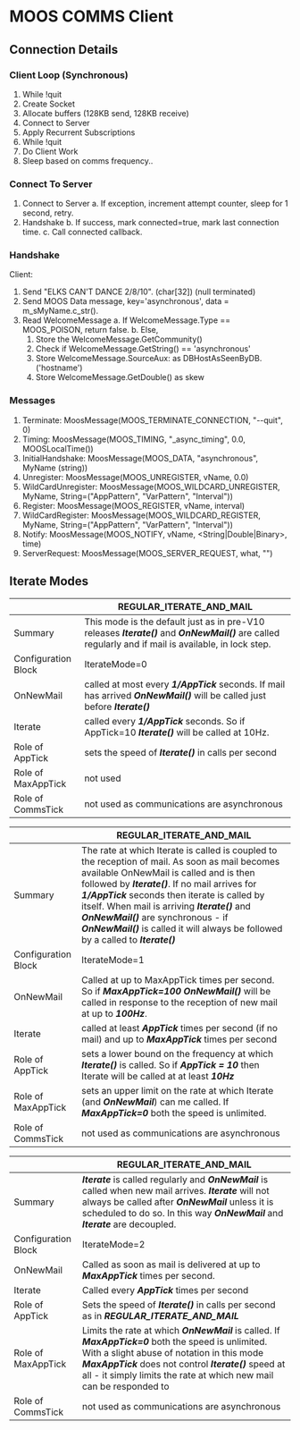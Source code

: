 # MOOS COMMS Client

## Connection Details

### Client Loop (Synchronous)
1. While !quit
2. Create Socket 
3. Allocate buffers (128KB send, 128KB receive)
4. Connect to Server
5. Apply Recurrent Subscriptions
6. While !quit
7. Do Client Work
8. Sleep based on comms frequency.. 

### Connect To Server
1. Connect to Server
  a. If exception, increment attempt counter, sleep for 1 second, retry.
2. Handshake
  b. If success, mark connected=true, mark last connection time.
  c. Call connected callback.


### Handshake

Client: 
  1. Send "ELKS CAN'T DANCE 2/8/10". (char[32]) (null terminated) 
  2. Send MOOS Data message, key='asynchronous', data = m_sMyName.c_str().
  3. Read WelcomeMessage
    a. If WelcomeMessage.Type == MOOS_POISON, return false.
    b. Else, 
      1. Store the WelcomeMessage.GetCommunity()
      2. Check if WelcomeMessage.GetString() == 'asynchronous'
      3. Store WelcomeMessage.SourceAux: as DBHostAsSeenByDB. ('hostname')
      4. Store WelcomeMessage.GetDouble() as skew

### Messages
1. Terminate: MoosMessage(MOOS_TERMINATE_CONNECTION, "--quit", 0)
2. Timing: MoosMessage(MOOS_TIMING, "_async_timing", 0.0, MOOSLocalTime())
3. InitialHandshake: MoosMessage(MOOS_DATA, "asynchronous", MyName (string))
4. Unregister: MoosMessage(MOOS_UNREGISTER, vName, 0.0)
5. WildCardUnregister: MoosMessage(MOOS_WILDCARD_UNREGISTER, MyName, String=("AppPattern", "VarPattern", "Interval"))
6. Register: MoosMessage(MOOS_REGISTER, vName, interval)
7. WildCardRegister: MoosMessage(MOOS_WILDCARD_REGISTER, MyName, String=("AppPattern", "VarPattern", "Interval"))
8. Notify: MoosMessage(MOOS_NOTIFY, vName, <String|Double|Binary>, time)
9. ServerRequest: MoosMessage(MOOS_SERVER_REQUEST, what, "")



## Iterate Modes

|                     | REGULAR_ITERATE_AND_MAIL                              |
|---------------------|-------------------------------------------------------|
| Summary             | This mode is the default just as in pre-V10 releases ***Iterate()*** and ***OnNewMail()*** are called regularly and if mail is available, in lock step.|
| Configuration Block | IterateMode=0 |
| OnNewMail           | called at most every ***1/AppTick*** seconds. If mail has arrived ***OnNewMail()*** will be called just before ***Iterate()***  |
| Iterate             | called every ***1/AppTick*** seconds. So if AppTick=10 ***Iterate()*** will be called at 10Hz.    |
| Role of AppTick     | sets the speed of ***Iterate()*** in calls per second |
| Role of MaxAppTick  | not used                                              |
| Role of CommsTick   | not used as communications are asynchronous |


|                     | REGULAR_ITERATE_AND_MAIL                              |
|---------------------|-------------------------------------------------------|
| Summary             | The rate at which Iterate is called is coupled to the reception of mail. As soon as mail becomes available OnNewMail is called and is then followed by ***Iterate()***. If no mail arrives for ***1/AppTick*** seconds then iterate is called by itself. When mail is arriving ***Iterate()*** and ***OnNewMail()*** are synchronous - if ***OnNewMail()*** is called it will always be followed by a called to ***Iterate()***|
| Configuration Block | IterateMode=1 |
| OnNewMail           | Called at up to MaxAppTick times per second. So if ***MaxAppTick=100*** ***OnNewMail()*** will be called in response to the reception of new mail at up to ***100Hz***.|
| Iterate             | called at least ***AppTick*** times per second (if no mail) and up to ***MaxAppTick*** times per second |
| Role of AppTick     | sets a lower bound on the frequency at which ***Iterate()*** is called. So if ***AppTick = 10*** then Iterate will be called at at least ***10Hz*** |
| Role of MaxAppTick  | sets an upper limit on the rate at which Iterate (and ***OnNewMail***) can me called. If ***MaxAppTick=0*** both the speed is unlimited. |
| Role of CommsTick   | not used as communications are asynchronous |


|                     | REGULAR_ITERATE_AND_MAIL                              |
|---------------------|-------------------------------------------------------|
| Summary             | ***Iterate*** is called regularly and ***OnNewMail*** is called when new mail arrives. ***Iterate*** will not always be called after ***OnNewMail*** unless it is scheduled to do so. In this way ***OnNewMail*** and ***Iterate*** are decoupled. |
| Configuration Block | IterateMode=2 |
| OnNewMail           | Called as soon as mail is delivered at up to ***MaxAppTick*** times per second. |
| Iterate             | Called every ***AppTick*** times per second |
| Role of AppTick     | Sets the speed of ***Iterate()*** in calls per second as in ***REGULAR_ITERATE_AND_MAIL*** |
| Role of MaxAppTick  | Limits the rate at which ***OnNewMail*** is called. If ***MaxAppTick=0*** both the speed is unlimited. With a slight abuse of notation in this mode ***MaxAppTick*** does not control ***Iterate()*** speed at all - it simply limits the rate at which new mail can be responded to |
| Role of CommsTick   | not used as communications are asynchronous |